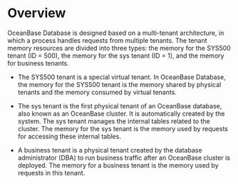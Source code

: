 # Overview

OceanBase Database is designed based on a multi-tenant architecture, in which a process handles requests from multiple tenants. The tenant memory resources are divided into three types: the memory for the SYS500 tenant (ID = 500), the memory for the sys tenant (ID = 1), and the memory for business tenants.

* The SYS500 tenant is a special virtual tenant. In OceanBase Database, the memory for the SYS500 tenant is the memory shared by physical tenants and the memory consumed by virtual tenants.

* The sys tenant is the first physical tenant of an OceanBase database, also known as an OceanBase cluster. It is automatically created by the system. The sys tenant manages the internal tables related to the cluster. The memory for the sys tenant is the memory used by requests for accessing these internal tables.

* A business tenant is a physical tenant created by the database administrator (DBA) to run business traffic after an OceanBase cluster is deployed. The memory for a business tenant is the memory used by requests in this tenant.
